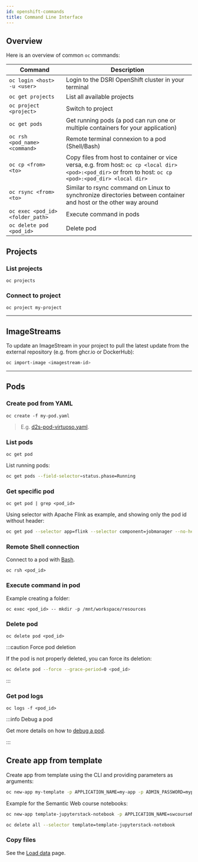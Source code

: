 ```yaml
---
id: openshift-commands
title: Command Line Interface
---
```




## Overview

Here is an overview of common `oc` commands:

| **Command**                      | **Description**                                              |
| -------------------------------- | ------------------------------------------------------------ |
| `oc login <host> -u <user>`      | Login to the DSRI OpenShift cluster in your terminal         |
| `oc get projects`                | List all available projects                                  |
| `oc project <project> `          | Switch to project                                            |
| `oc get pods `                   | Get running pods (a pod can run one or multiple containers for your application) |
| `oc rsh <pod_name> <command>`    | Remote terminal connexion to a pod (Shell/Bash)              |
| `oc cp <from> <to>`              | Copy files from host to container or vice versa, e.g. from host: `oc cp <local dir> <pod>:<pod_dir>` or from to host: `oc cp <pod>:<pod_dir> <local dir>` |
| `oc rsync <from> <to>`           | Similar to rsync command on Linux to synchronize directories between container and host or the other way around |
| `oc exec <pod_id> <folder_path>` | Execute command in pods                                      |
| `oc delete pod <pod_id>`         | Delete pod                                                   |

## Projects

### List projects

```shell
oc projects
```

### Connect to project

```shell
oc project my-project
```

---

## ImageStreams

To update an ImageStream in your project to pull the latest update from the external repository (e.g. from ghcr.io or DockerHub):

```bash
oc import-image <imagestream-id>
```

---

## Pods

### Create pod from YAML

```shell
oc create -f my-pod.yaml
```

> E.g. [d2s-pod-virtuoso.yaml](https://github.com/MaastrichtU-IDS/d2s-core/blob/master/argo/d2s-pod-virtuoso.yaml).

### List pods

```shell
oc get pod
```

List running pods:

```bash
oc get pods --field-selector=status.phase=Running
```

### Get specific pod

```shell
oc get pod | grep <pod_id>
```

Using selector with Apache Flink as example, and showing only the pod id without header:

```bash
oc get pod --selector app=flink --selector component=jobmanager --no-headers -o=custom-columns=NAME:.metadata.name
```

### Remote Shell connection

Connect to a pod with [Bash](https://devhints.io/bash).

```shell
oc rsh <pod_id>
```

### Execute command in pod

Example creating a folder:

```shell
oc exec <pod_id> -- mkdir -p /mnt/workspace/resources
```

### Delete pod

```shell
oc delete pod <pod_id>
```

:::caution Force pod deletion

If the pod is not properly deleted, you can force its deletion:

```bash
oc delete pod --force --grace-period=0 <pod_id>
```

:::

### Get pod logs

```shell
oc logs -f <pod_id>
```

:::info Debug a pod

Get more details on how to [debug a pod](/docs/guide-monitoring).

:::

## Create app from template

Create app from template using the CLI and providing parameters as arguments:

```bash
oc new-app my-template -p APPLICATION_NAME=my-app -p ADMIN_PASSWORD=mypassword
```

Example for the Semantic Web course notebooks:

```bash
oc new-app template-jupyterstack-notebook -p APPLICATION_NAME=swcourseName -p NOTEBOOK_PASSWORD=PASSWORD

oc delete all --selector template=template-jupyterstack-notebook
```

### Copy files

See the [Load data](https://maastrichtu-ids.github.io/dsri-documentation/docs/openshift-load-data) page.

